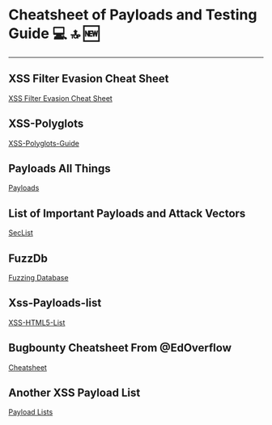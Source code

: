 # Cheatsheet of Payloads and Testing Guide :computer: :top: :new:
<hr>
<h2>XSS Filter Evasion Cheat Sheet</h2>
<a href="https://www.owasp.org/index.php/XSS_Filter_Evasion_Cheat_Sheet#URL_encoding">XSS Filter Evasion Cheat Sheet</a>
<h2>XSS-Polyglots</h2>
<a href="https://github.com/0xsobky/HackVault/wiki/Unleashing-an-Ultimate-XSS-Polyglot">XSS-Polyglots-Guide</a>
<h2>Payloads All Things</h2>
<a href="https://github.com/swisskyrepo/PayloadsAllTheThings">Payloads</a>
<h2>List of Important Payloads and Attack Vectors</h2>
<a href="https://github.com/danielmiessler/SecLists">SecList</a>
<h2>FuzzDb</h2>
<a href="https://github.com/fuzzdb-project/fuzzdb">Fuzzing Database</a>
<h2>Xss-Payloads-list</h2>
<a href="https://xss.devwerks.net/">XSS-HTML5-List</a>
<h2>Bugbounty Cheatsheet From @EdOverflow</h2>
<a href="https://github.com/EdOverflow/bugbounty-cheatsheet">Cheatsheet</a>
<h2>Another XSS Payload List</h2>
<a href="https://github.com/ismailtasdelen/xss-payload-list">Payload Lists</a>
